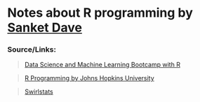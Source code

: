 # Notes about R programming by [Sanket Dave](https://www.linkedin.com/in/sanketdave88)

### **Source/Links:**

> [Data Science and Machine Learning Bootcamp with R](https://www.udemy.com/course/data-science-and-machine-learning-bootcamp-with-r) 

> [R Programming by Johns Hopkins University](https://www.coursera.org/learn/r-programming) 

> [Swirlstats](swirlstats.com)




